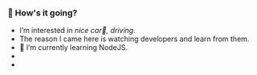 <h3>👋 How's it going?</h3>   

- I’m interested in <i>nice car🚗, driving.</i>
- The reason I came here is watching developers and learn from them.
- 🌱 I’m currently learning NodeJS.
- <!--(add HTML5, CSS, JS, WebFrontEnd, shield.io design)-->
-  <!--📫 How to reach me? here's my e-mail <a href="#" style='underline overline #FF3028'>jin990208@nate.com</a>-->

<!---
JinPajama/JinPajama is a ✨ special ✨ repository because its `README.md` (this file) appears on your GitHub profile.
You can click the Preview link to take a look at your changes.
--->
 
